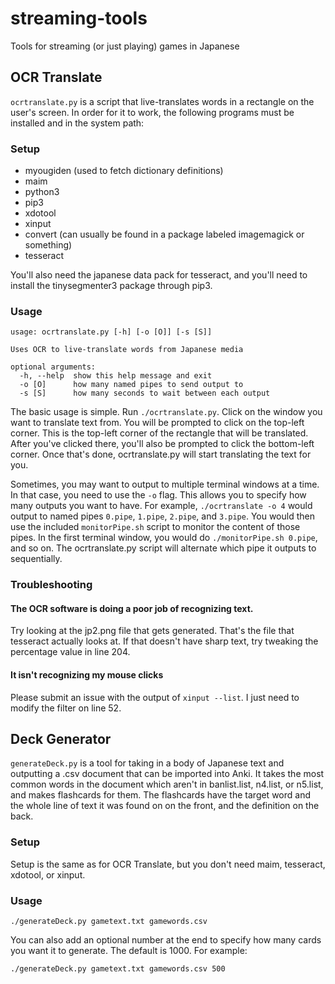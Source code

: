# streaming-tools
Tools for streaming (or just playing) games in Japanese

## OCR Translate
`ocrtranslate.py` is a script that live-translates words in a rectangle on the user's screen. In order for it to work, the following programs must be installed and in the system path:

### Setup
* myougiden (used to fetch dictionary definitions)
* maim
* python3
* pip3
* xdotool
* xinput
* convert (can usually be found in a package labeled imagemagick or something)
* tesseract

You'll also need the japanese data pack for tesseract, and you'll need to install the tinysegmenter3 package through pip3.

### Usage
```
usage: ocrtranslate.py [-h] [-o [O]] [-s [S]]

Uses OCR to live-translate words from Japanese media

optional arguments:
  -h, --help  show this help message and exit
  -o [O]      how many named pipes to send output to
  -s [S]      how many seconds to wait between each output
```

The basic usage is simple. Run `./ocrtranslate.py`. Click on the window you want to translate text from. You will be prompted to click on the top-left corner. This is the top-left corner of the rectangle that will be translated. After you've clicked there, you'll also be prompted to click the bottom-left corner. Once that's done, ocrtranslate.py will start translating the text for you.

Sometimes, you may want to output to multiple terminal windows at a time. In that case, you need to use the `-o` flag. This allows you to specify how many outputs you want to have. For example, `./ocrtranslate -o 4` would output to named pipes `0.pipe`, `1.pipe`, `2.pipe`, and `3.pipe`. You would then use the included `monitorPipe.sh` script to monitor the content of those pipes. In the first terminal window, you would do `./monitorPipe.sh 0.pipe`, and so on. The ocrtranslate.py script will alternate which pipe it outputs to sequentially.

### Troubleshooting
#### The OCR software is doing a poor job of recognizing text.
Try looking at the jp2.png file that gets generated. That's the file that tesseract actually looks at. If that doesn't have sharp text, try tweaking the percentage value in line 204.

#### It isn't recognizing my mouse clicks
Please submit an issue with the output of `xinput --list`. I just need to modify the filter on line 52.

## Deck Generator
`generateDeck.py` is a tool for taking in a body of Japanese text and outputting a .csv document that can be imported into Anki. It takes the most common words in the document which aren't in banlist.list, n4.list, or n5.list, and makes flashcards for them. The flashcards have the target word and the whole line of text it was found on on the front, and the definition on the back.

### Setup
Setup is the same as for OCR Translate, but you don't need maim, tesseract, xdotool, or xinput.

### Usage
`./generateDeck.py gametext.txt gamewords.csv`

You can also add an optional number at the end to specify how many cards you want it to generate. The default is 1000. For example:

`./generateDeck.py gametext.txt gamewords.csv 500`
